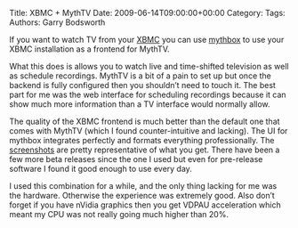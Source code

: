 Title: XBMC + MythTV
Date: 2009-06-14T09:00:00+00:00
Category: 
Tags: 
Authors: Garry Bodsworth

If you want to watch TV from your [XBMC][1] you can use [mythbox][2] to use your XBMC installation as a frontend for MythTV.

What this does is allows you to watch live and time-shifted television as well as schedule recordings. MythTV is a bit of a pain to set up but once the backend is fully configured then you shouldn&#8217;t need to touch it. The best part for me was the web interface for scheduling recordings because it can show much more information than a TV interface would normally allow.

The quality of the XBMC frontend is much better than the default one that comes with MythTV (which I found counter-intuitive and lacking). The UI for mythbox integrates perfectly and formats everything professionally. The [screenshots][3] are pretty representative of what you get. There have been a few more beta releases since the one I used but even for pre-release software I found it good enough to use every day.

I used this combination for a while, and the only thing lacking for me was the hardware. Otherwise the experience was extremely good. Also don&#8217;t forget if you have nVidia graphics then you get VDPAU acceleration which meant my CPU was not really going much higher than 20%.

 [1]: http://xbmc.org/
 [2]: http://code.google.com/p/mythbox/
 [3]: http://code.google.com/p/mythbox/wiki/Screenshots